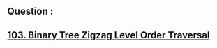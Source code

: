 ## Question : 
<h2> <a href="https://leetcode.com/problems/binary-tree-zigzag-level-order-traversal/">103. Binary Tree Zigzag Level Order Traversal</a>
